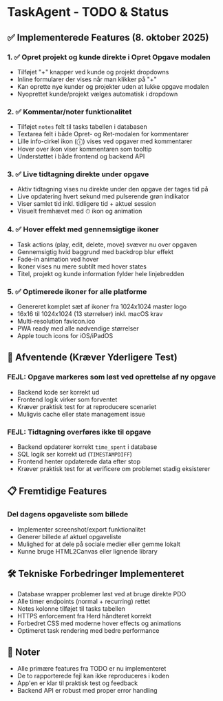 # TaskAgent - TODO & Status

## ✅ Implementerede Features (8. oktober 2025)

### 1. ✅ **Opret projekt og kunde direkte i Opret Opgave modalen**
- Tilføjet "+" knapper ved kunde og projekt dropdowns
- Inline formularer der vises når man klikker på "+"
- Kan oprette nye kunder og projekter uden at lukke opgave modalen
- Nyoprettet kunde/projekt vælges automatisk i dropdown

### 2. ✅ **Kommentar/noter funktionalitet**
- Tilføjet `notes` felt til tasks tabellen i databasen
- Textarea felt i både Opret- og Ret-modalen for kommentarer
- Lille info-cirkel ikon (ⓘ) vises ved opgaver med kommentarer
- Hover over ikon viser kommentaren som tooltip
- Understøttet i både frontend og backend API

### 3. ✅ **Live tidtagning direkte under opgave**
- Aktiv tidtagning vises nu direkte under den opgave der tages tid på
- Live opdatering hvert sekund med pulserende grøn indikator
- Viser samlet tid inkl. tidligere tid + aktuel session
- Visuelt fremhævet med ⏱ ikon og animation

### 4. ✅ **Hover effekt med gennemsigtige ikoner**
- Task actions (play, edit, delete, move) svæver nu over opgaven
- Gennemsigtig hvid baggrund med backdrop blur effekt
- Fade-in animation ved hover
- Ikoner vises nu mere subtilt med hover states
- Titel, projekt og kunde information fylder hele linjebredden

### 5. ✅ **Optimerede ikoner for alle platforme**
- Genereret komplet sæt af ikoner fra 1024x1024 master logo
- 16x16 til 1024x1024 (13 størrelser) inkl. macOS krav
- Multi-resolution favicon.ico
- PWA ready med alle nødvendige størrelser
- Apple touch icons for iOS/iPadOS

## 🔄 Afventende (Kræver Yderligere Test)

### **FEJL: Opgave markeres som løst ved oprettelse af ny opgave**
- Backend kode ser korrekt ud
- Frontend logik virker som forventet
- Kræver praktisk test for at reproducere scenariet
- Muligvis cache eller state management issue

### **FEJL: Tidtagning overføres ikke til opgave**
- Backend opdaterer korrekt `time_spent` i database
- SQL logik ser korrekt ud (`TIMESTAMPDIFF`)
- Frontend henter opdaterede data efter stop
- Kræver praktisk test for at verificere om problemet stadig eksisterer

## 📋 Fremtidige Features

### **Del dagens opgaveliste som billede**
- Implementer screenshot/export funktionalitet
- Generer billede af aktuel opgaveliste
- Mulighed for at dele på sociale medier eller gemme lokalt
- Kunne bruge HTML2Canvas eller lignende library

## 🛠 Tekniske Forbedringer Implementeret

- Database wrapper problemer løst ved at bruge direkte PDO
- Alle timer endpoints (normal + recurring) rettet
- Notes kolonne tilføjet til tasks tabellen
- HTTPS enforcement fra Herd håndteret korrekt
- Forbedret CSS med moderne hover effects og animations
- Optimeret task rendering med bedre performance

## 📝 Noter

- Alle primære features fra TODO er nu implementeret
- De to rapporterede fejl kan ikke reproduceres i koden
- App'en er klar til praktisk test og feedback
- Backend API er robust med proper error handling